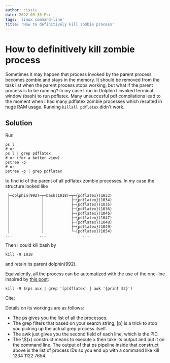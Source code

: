 ```yaml
---
author: cissic
date: 2022-09-30 Fri
tags: 'linux command-line'
title: 'How to definitively kill zombie process'
---
```



# How to definitively kill zombie process

Sometimes it may happen that process invoked by the parent process becomes zombie and stays in the memory.
It should be removed from the task list when the parent process stops working, but what if the parent process is to be running?
In my case I run in Dolphin I invoked terminal window (bash) to run pdflatex. Many unsuccesful pdf compilations lead to the moment when I had many pdflatex zombie processes which resulted in huge RAM usage. 
Running `killall pdflatex` didn't work.


## Solution

Run

    ps l
    # or 
    ps l | grep pdflatex
    # or (for a better view)
    pstree -p
    # or 
    pstree -p | grep pdflatex

to find id of the parent of all pdflatex zombie processes.
In my case the structure looked like

     ├─dolphin(992)─┬─bash(1018)─┬─{pdflatex}(1033)
     │              │            ├─{pdflatex}(1034)
     │              │            ├─{pdflatex}(1035)
     │              │            ├─{pdflatex}(1036)
     │              │            ├─{pdflatex}(1046)
     │              │            ├─{pdflatex}(1047)
     │              │            ├─{pdflatex}(1048)
     │              │            ├─{pdflatex}(1049)
     │              │            └─{pdflatex}(1054)
    ...            ...                ...

Then I could kill bash by

    kill -9 1018

and retain its parent dolphin(992).

Equivalently, all the process can be automatized with the use of the one-line inspired by 
[this post](https://stackoverflow.com/a/3510850/4649238):

    kill -9 $(ps aux | grep '[p]dflatex' | awk '{print $2}')

Cite:

Details on its workings are as follows:

-   The ps gives you the list of all the processes.
-   The grep filters that based on your search string, [p] is a trick to stop you picking up the actual grep process itself.
-   The awk just gives you the second field of each line, which is the PID.
-   The \\$(x) construct means to execute x then take its output and put it on the command line. The output of that ps pipeline inside that construct above is the list of process IDs so you end up with a command like kill 1234 1122 7654.

